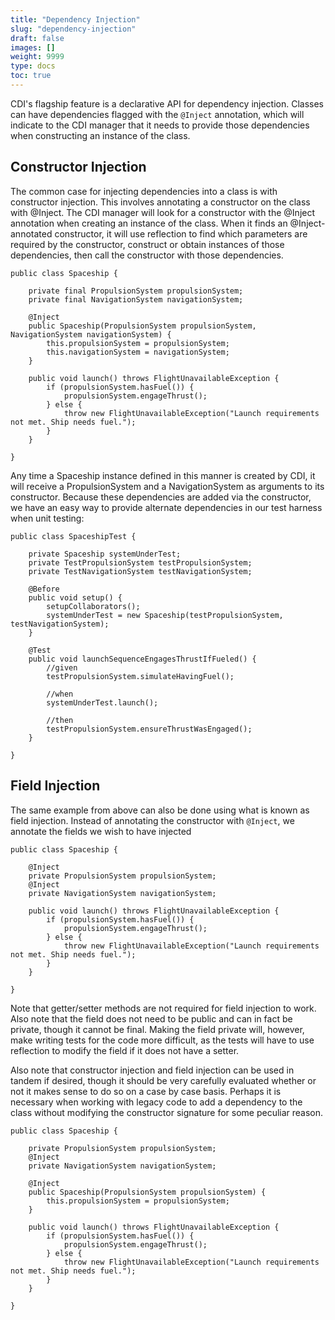 ```yaml
---
title: "Dependency Injection"
slug: "dependency-injection"
draft: false
images: []
weight: 9999
type: docs
toc: true
---
```


CDI's flagship feature is a declarative API for dependency injection. Classes can have dependencies flagged with the `@Inject` annotation, which will indicate to the CDI manager that it needs to provide those dependencies when constructing an instance of the class.

## Constructor Injection
The common case for injecting dependencies into a class is with constructor injection. This involves annotating a constructor on the class with @Inject. The CDI manager will look for a constructor with the @Inject annotation when creating an instance of the class. When it finds an @Inject-annotated constructor, it will use reflection to find which parameters are required by the constructor, construct or obtain instances of those dependencies, then call the constructor with those dependencies.

    public class Spaceship {

        private final PropulsionSystem propulsionSystem;
        private final NavigationSystem navigationSystem;

        @Inject
        public Spaceship(PropulsionSystem propulsionSystem, NavigationSystem navigationSystem) {
            this.propulsionSystem = propulsionSystem;
            this.navigationSystem = navigationSystem;
        }

        public void launch() throws FlightUnavailableException {
            if (propulsionSystem.hasFuel()) {
                propulsionSystem.engageThrust();
            } else {
                throw new FlightUnavailableException("Launch requirements not met. Ship needs fuel.");
            }
        }

    }

Any time a Spaceship instance defined in this manner is created by CDI, it will receive a PropulsionSystem and a NavigationSystem as arguments to its constructor. Because these dependencies are added via the constructor, we have an easy way to provide alternate dependencies in our test harness when unit testing:

    public class SpaceshipTest {

        private Spaceship systemUnderTest;
        private TestPropulsionSystem testPropulsionSystem;
        private TestNavigationSystem testNavigationSystem;

        @Before
        public void setup() {
            setupCollaborators();
            systemUnderTest = new Spaceship(testPropulsionSystem, testNavigationSystem);
        }

        @Test
        public void launchSequenceEngagesThrustIfFueled() {
            //given
            testPropulsionSystem.simulateHavingFuel();

            //when
            systemUnderTest.launch();

            //then
            testPropulsionSystem.ensureThrustWasEngaged();
        }
    
    }

## Field Injection
The same example from above can also be done using what is known as field injection. Instead of annotating the constructor with `@Inject`, we annotate the fields we wish to have injected

    public class Spaceship {
    
        @Inject
        private PropulsionSystem propulsionSystem;
        @Inject
        private NavigationSystem navigationSystem;
    
        public void launch() throws FlightUnavailableException {
            if (propulsionSystem.hasFuel()) {
                propulsionSystem.engageThrust();
            } else {
                throw new FlightUnavailableException("Launch requirements not met. Ship needs fuel.");
            }
        }

    }

Note that getter/setter methods are not required for field injection to work. Also note that the field does not need to be public and can in fact be private, though it cannot be final. Making the field private will, however, make writing tests for the code more difficult, as the tests will have to use reflection to modify the field if it does not have a setter.

Also note that constructor injection and field injection can be used in tandem if desired, though it should be very carefully evaluated whether or not it makes sense to do so on a case by case basis. Perhaps it is necessary when working with legacy code to add a dependency to the class without modifying the constructor signature for some peculiar reason.

    public class Spaceship {
    
        private PropulsionSystem propulsionSystem;
        @Inject
        private NavigationSystem navigationSystem;
    
        @Inject
        public Spaceship(PropulsionSystem propulsionSystem) {
            this.propulsionSystem = propulsionSystem;
        }

        public void launch() throws FlightUnavailableException {
            if (propulsionSystem.hasFuel()) {
                propulsionSystem.engageThrust();
            } else {
                throw new FlightUnavailableException("Launch requirements not met. Ship needs fuel.");
            }
        }
    
    }


